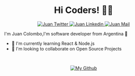 <h1 align="center"> Hi Coders! 👨‍💻 </h1>

<p align="center">
    <a href="https://twitter.com/Jcolombo15">
      <img alt="Juan Twitter" src="https://img.shields.io/badge/-Jcolombo15-1ca0f1?style=flat-square&labelColor=1ca0f1&logo=twitter&logoColor=white&link=https://twitter.com/Jcolombo15" />
    </a>
    <a href="https://www.linkedin.com/in/jcolombo/">
      <img alt="Juan Linkedin" src="https://img.shields.io/badge/-Juan_Colombo-blue?style=flat-square&logo=Linkedin&logoColor=white&link=https://www.linkedin.com/in/jcolombo/)" />
    </a>
    <a href="mailto:juan.colombo95@gmail.com">
      <img alt="Juan Mail" src="https://img.shields.io/badge/-juan.colombo95@gmail.com-c14438?style=flat-square&logo=Gmail&logoColor=white&link=mailto:juan.colombo95@gmail.com" />
    </a>
</p>

I'm Juan Colombo,I'm software developer from Argentina 🚀

- 🌱 I'm currently learning React & Node.js
- 👯 I'm looking to collaborate on Open Source Projects
<br />

[<p align="center">![My Github](https://github-readme-stats.anuraghazra1.vercel.app/api?username=ColomboJuan&show_icons=true&title_color=fff&icon_color=79ff97&text_color=9f9f9f&bg_color=151515)</p>]()


